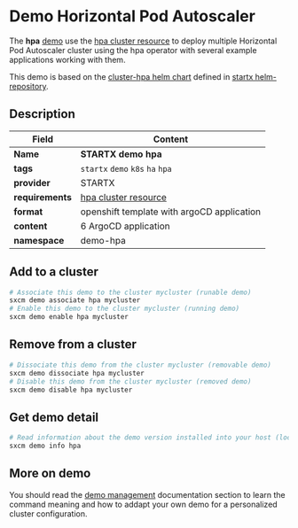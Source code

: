 # Demo Horizontal Pod Autoscaler

The **hpa** [demo](../../5-demos) use the [hpa cluster resource](../../resources/hpa) to deploy multiple Horizontal Pod Autoscaler cluster using the hpa operator with several example applications working with them.

This demo is based on the [cluster-hpa helm chart](https://helm-repository.readthedocs.io/en/latest/charts/cluster-hpa) defined in [startx helm-repository](https://helm-repository.readthedocs.io).

## Description

| Field            | Content                                     |
| ---------------- | ------------------------------------------- |
| **Name**         | **STARTX demo hpa**                         |
| **tags**         | `startx` `demo` `k8s` `ha` `hpa`            |
| **provider**     | STARTX                                      |
| **requirements** | [hpa cluster resource](../../resources/hpa) |
| **format**       | openshift template with argoCD application  |
| **content**      | 6 ArgoCD application                        |
| **namespace**    | demo-hpa                                    |

## Add to a cluster

```bash
# Associate this demo to the cluster mycluster (runable demo)
sxcm demo associate hpa mycluster
# Enable this demo to the cluster mycluster (running demo)
sxcm demo enable hpa mycluster
```

## Remove from a cluster

```bash
# Dissociate this demo from the cluster mycluster (removable demo)
sxcm demo dissociate hpa mycluster
# Disable this demo from the cluster mycluster (removed demo)
sxcm demo disable hpa mycluster
```

## Get demo detail

```bash
# Read information about the demo version installed into your host (local)
sxcm demo info hpa
```

## More on demo

You should read the [demo management](../../5-demos) documentation section to learn the command
meaning and how to addapt your own demo for a personalized cluster configuration.
